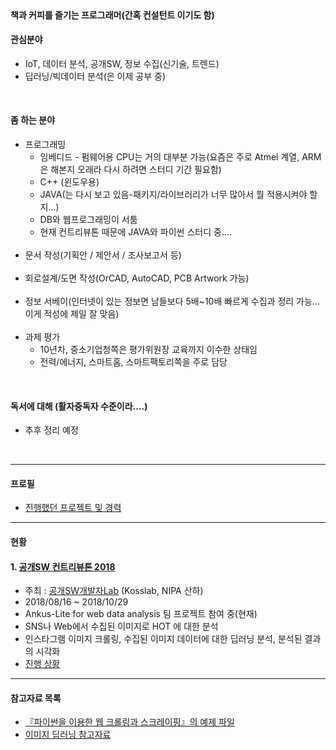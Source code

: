 
<br>
   
#### 책과 커피를 즐기는 프로그래머(간혹 컨설턴트 이기도 함)  
#### 관심분야
   - IoT, 데이터 분석, 공개SW, 정보 수집(신기술, 트렌드)   
   - 딥러닝/빅데이터 분석(은 이제 공부 중)  
 
<br>
   
#### 좀 하는 분야  
   - 프로그래밍
      - 임베디드 - 펌웨어용 CPU는 거의 대부분 가능(요즘은 주로 Atmel 계열, ARM은 해본지 오래라 다시 하려면 스터디 기간 필요함)  
      - C++ (윈도우용)  
      - JAVA(는 다시 보고 있음-패키지/라이브러리가 너무 많아서 뭘 적용시켜야 할지...)  
      - DB와 웹프로그래밍이 서툼
      - 현재 컨트리뷰톤 때문에 JAVA와 파이썬 스터디 중....
      <br>
   - 문서 작성(기획안 / 제안서 / 조사보고서 등)  
      <br>
   - 회로설계/도면 작성(OrCAD, AutoCAD, PCB Artwork 가능)  
      <br>
   - 정보 서베이(인터넷이 있는 정보면 남들보다 5배~10배 빠르게 수집과 정리 가능... 이게 적성에 제일 잘 맞음)  
      <br>
   - 과제 평가   
      - 10년차, 중소기업청쪽은 평가위원장 교육까지 이수한 상태임  
      - 전력/에너지, 스마트홈, 스마트팩토리쪽을 주로 담당  

<br>     

#### 독서에 대해 (활자중독자 수준이라....)
   - 추후 정리 예정  
   
<br>

------------

#### 프로필  
 - [진행했던 프로젝트 및 경력](./profile.md)  

------------


#### 현황  
#### 1. [공개SW 컨트리뷰톤 2018](https://contributhon.kr/)  
  - 주최 : [공개SW개발자Lab](https://kosslab.kr/) (Kosslab, NIPA 산하)
  - 2018/08/16 ~ 2018/10/29
  - Ankus-Lite for web data analysis 팀 프로젝트 참여 중(현재)  
  - SNS나 Web에서 수집된 이미지로 HOT 에 대한 분석 
  - 인스타그램 이미지 크롤링, 수집된 이미지 데이터에 대한 딥러닝 분석, 분석된 결과의 시각화
  - [진행 상황](https://github.com/onycom-ankus/contributhon2018/tree/master/Team_A)

------------

#### 참고자료 목록
- [『파이썬을 이용한 웹 크롤링과 스크레이핑』의 예제 파일](/Python_crawling/README.md)
- [이미지 딥러닝 참고자료](/Image_analysis/README.md)

